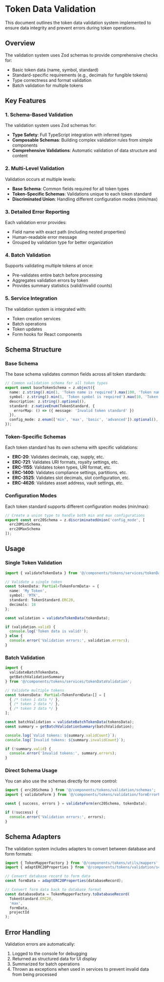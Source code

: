 # Token Data Validation

This document outlines the token data validation system implemented to ensure data integrity and prevent errors during token operations.

## Overview

The validation system uses Zod schemas to provide comprehensive checks for:

- Basic token data (name, symbol, standard)
- Standard-specific requirements (e.g., decimals for fungible tokens)
- Type correctness and format validation
- Batch validation for multiple tokens

## Key Features

### 1. Schema-Based Validation

The validation system uses Zod schemas for:

- **Type Safety**: Full TypeScript integration with inferred types
- **Composable Schemas**: Building complex validation rules from simple components
- **Comprehensive Validations**: Automatic validation of data structure and content

### 2. Multi-Level Validation

Validation occurs at multiple levels:

- **Base Schema**: Common fields required for all token types
- **Token-Specific Schemas**: Validations unique to each token standard
- **Discriminated Union**: Handling different configuration modes (min/max)

### 3. Detailed Error Reporting

Each validation error provides:

- Field name with exact path (including nested properties)
- Human-readable error message
- Grouped by validation type for better organization

### 4. Batch Validation

Supports validating multiple tokens at once:

- Pre-validates entire batch before processing
- Aggregates validation errors by token
- Provides summary statistics (valid/invalid counts)

### 5. Service Integration

The validation system is integrated with:

- Token creation services
- Batch operations
- Token updates
- Form hooks for React components

## Schema Structure

### Base Schema

The base schema validates common fields across all token standards:

```typescript
// Common validation schema for all token types
export const baseTokenSchema = z.object({
  name: z.string().min(1, 'Token name is required').max(100, 'Token name is too long'),
  symbol: z.string().min(1, 'Token symbol is required').max(10, 'Token symbol is too long'),
  description: z.string().optional(),
  standard: z.nativeEnum(TokenStandard, {
    errorMap: () => ({ message: 'Invalid token standard' })
  }),
  config_mode: z.enum(['min', 'max', 'basic', 'advanced']).optional(),
});
```

### Token-Specific Schemas

Each token standard has its own schema with specific validations:

- **ERC-20**: Validates decimals, cap, supply, etc.
- **ERC-721**: Validates URI formats, royalty settings, etc.
- **ERC-1155**: Validates token types, URI format, etc.
- **ERC-1400**: Validates compliance settings, partitions, etc.
- **ERC-3525**: Validates slot decimals, slot configuration, etc.
- **ERC-4626**: Validates asset address, vault settings, etc.

### Configuration Modes

Each token standard supports different configuration modes (min/max):

```typescript
// Create a union type to handle both min and max configurations
export const erc20Schema = z.discriminatedUnion('config_mode', [
  erc20MinSchema,
  erc20MaxSchema
]);
```

## Usage

### Single Token Validation

```typescript
import { validateTokenData } from '@/components/tokens/services/tokenDataValidation';

// Validate a single token
const tokenData: Partial<TokenFormData> = {
  name: 'My Token',
  symbol: 'MTK',
  standard: TokenStandard.ERC20,
  decimals: 18
};

const validation = validateTokenData(tokenData);

if (validation.valid) {
  console.log('Token data is valid!');
} else {
  console.error('Validation errors:', validation.errors);
}
```

### Batch Validation

```typescript
import { 
  validateBatchTokenData, 
  getBatchValidationSummary 
} from '@/components/tokens/services/tokenDataValidation';

// Validate multiple tokens
const tokensData: Partial<TokenFormData>[] = [
  { /* token 1 data */ },
  { /* token 2 data */ },
  { /* token 3 data */ }
];

const batchValidation = validateBatchTokenData(tokensData);
const summary = getBatchValidationSummary(batchValidation);

console.log(`Valid tokens: ${summary.validCount}`);
console.log(`Invalid tokens: ${summary.invalidCount}`);

if (!summary.valid) {
  console.error('Invalid tokens:', summary.errors);
}
```

### Direct Schema Usage

You can also use the schemas directly for more control:

```typescript
import { erc20Schema } from '@/components/tokens/validation/schemas';
import { validateForm } from '@/components/tokens/validation/formErrorParser';

const { success, errors } = validateForm(erc20Schema, tokenData);

if (!success) {
  console.error('Validation errors:', errors);
}
```

## Schema Adapters

The validation system includes adapters to convert between database and form formats:

```typescript
import { TokenMapperFactory } from '@/components/tokens/utils/mappers';
import { adaptERC20Properties } from '@/components/tokens/validation/schemaAdapters';

// Convert database record to form data
const formData = adaptERC20Properties(databaseRecord);

// Convert form data back to database format
const databaseData = TokenMapperFactory.toDatabaseRecord(
  TokenStandard.ERC20,
  'max',
  formData,
  projectId
);
```

## Error Handling

Validation errors are automatically:

1. Logged to the console for debugging
2. Returned as structured data for UI display
3. Summarized for batch operations
4. Thrown as exceptions when used in services to prevent invalid data from being processed 
